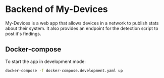 # Backend of My-Devices

My-Devices is a web app that allows devices in a network to publish stats about their system. It also provides an endpoint for the detection script to post it's findings.

## Docker-compose

To start the app in development mode:

```bash
docker-compose -f docker-compose.development.yaml up
```
